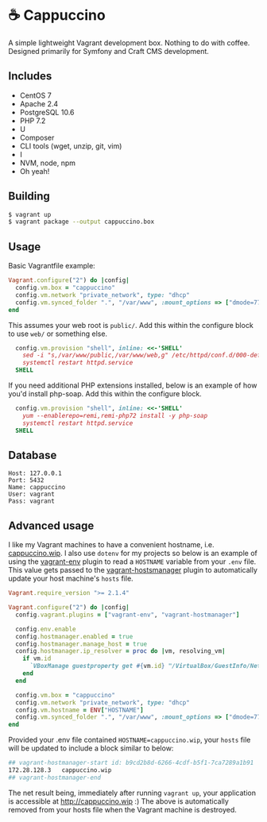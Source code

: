 ☕ Cappuccino
=============
A simple lightweight Vagrant development box. Nothing to do with coffee. Designed primarily for Symfony and Craft CMS
development.

Includes
--------
* CentOS 7
* Apache 2.4
* PostgreSQL 10.6
* PHP 7.2
* U
* Composer
* CLI tools (wget, unzip, git, vim)
* I
* NVM, node, npm
* Oh yeah!

Building
--------
```bash
$ vagrant up
$ vagrant package --output cappuccino.box
```

Usage
-----
Basic Vagrantfile example:
```ruby
Vagrant.configure("2") do |config|
  config.vm.box = "cappuccino"
  config.vm.network "private_network", type: "dhcp"
  config.vm.synced_folder ".", "/var/www", :mount_options => ["dmode=777", "fmode=777"]
end
```

This assumes your web root is `public/`. Add this within the configure block to use `web/` or something else.
```ruby
  config.vm.provision "shell", inline: <<-'SHELL'
    sed -i "s,/var/www/public,/var/www/web,g" /etc/httpd/conf.d/000-default.conf
    systemctl restart httpd.service
  SHELL
```

If you need additional PHP extensions installed, below is an example of how you'd install php-soap. Add this within the
configure block.
```ruby
  config.vm.provision "shell", inline: <<-'SHELL'
    yum --enablerepo=remi,remi-php72 install -y php-soap
    systemctl restart httpd.service
  SHELL
```

Database
--------
```
Host: 127.0.0.1
Port: 5432
Name: cappuccino
User: vagrant
Pass: vagrant
```

Advanced usage
--------------
I like my Vagrant machines to have a convenient hostname, i.e. [cappuccino.wip](http://cappuccino.wip). I also use
`dotenv` for my projects so below is an example of using the [vagrant-env](https://github.com/gosuri/vagrant-env) plugin
to read a `HOSTNAME` variable from your `.env` file. This value gets passed to the 
[vagrant-hostsmanager](https://github.com/devopsgroup-io/vagrant-hostmanager) plugin to automatically update your host
machine's `hosts` file.
```ruby
Vagrant.require_version ">= 2.1.4"

Vagrant.configure("2") do |config|
  config.vagrant.plugins = ["vagrant-env", "vagrant-hostmanager"]

  config.env.enable
  config.hostmanager.enabled = true
  config.hostmanager.manage_host = true
  config.hostmanager.ip_resolver = proc do |vm, resolving_vm|
    if vm.id
      `VBoxManage guestproperty get #{vm.id} "/VirtualBox/GuestInfo/Net/1/V4/IP"`.split()[1]
    end
  end

  config.vm.box = "cappuccino"
  config.vm.network "private_network", type: "dhcp"
  config.vm.hostname = ENV["HOSTNAME"]
  config.vm.synced_folder ".", "/var/www", :mount_options => ["dmode=777", "fmode=777"]
end
```
Provided your .env file contained `HOSTNAME=cappuccino.wip`, your `hosts` file will be updated to include a block
similar to below:
```bash
## vagrant-hostmanager-start id: b9cd2b8d-6266-4cdf-b5f1-7ca7289a1b91
172.28.128.3   cappuccino.wip
## vagrant-hostmanager-end
```
The net result being, immediately after running `vagrant up`, your application is accessible at http://cappuccino.wip :)
The above is automatically removed from your hosts file when the Vagrant machine is destroyed.
